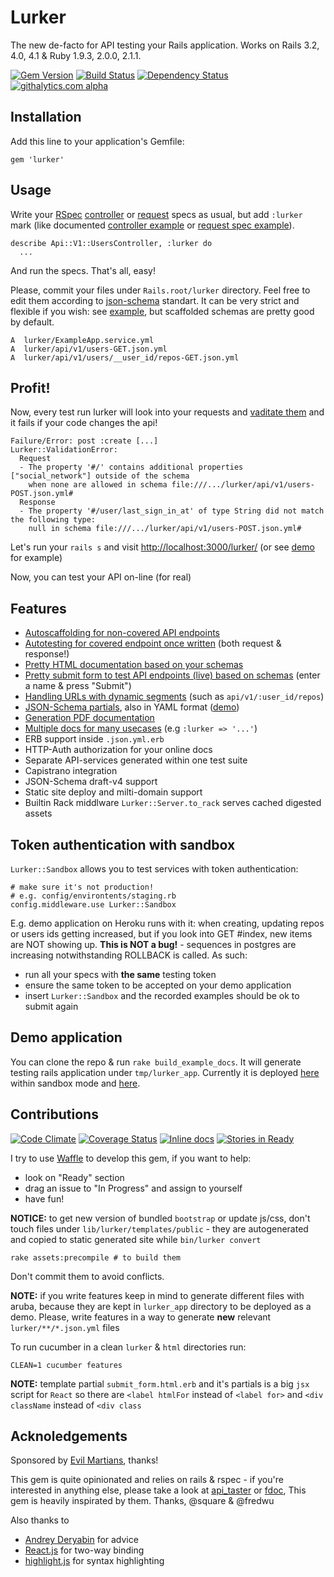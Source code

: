 # Lurker

The new de-facto for API testing your Rails application.
Works on Rails 3.2, 4.0, 4.1 & Ruby 1.9.3, 2.0.0, 2.1.1.

[![Gem Version][GV img]][Gem Version]
[![Build Status][BS img]][Build Status]
[![Dependency Status][DS img]][Dependency Status]
[![githalytics.com alpha](https://cruel-carlota.pagodabox.com/87ced56265849ad6386c2ba0a78f8038 "githalytics.com")](http://githalytics.com/razum2um/lurker)

## Installation

Add this line to your application's Gemfile:

    gem 'lurker'

## Usage

Write your [RSpec][rspec] [controller][rspec_controller_spec] or [request][rspec_request_spec] specs as usual,
but add `:lurker` mark (like documented [controller example][controler_spec_example] or [request spec example][request_spec_example]).

    describe Api::V1::UsersController, :lurker do
      ...

And run the specs. That's all, easy!

Please, commit your files under `Rails.root/lurker` directory.
Feel free to edit them according to [json-schema][json_schema] standart.
It can be very strict and flexible if you wish: see [example][json_schema_example],
but scaffolded schemas are pretty good by default.

    A  lurker/ExampleApp.service.yml
    A  lurker/api/v1/users-GET.json.yml
    A  lurker/api/v1/users/__user_id/repos-GET.json.yml

## Profit!

Now, every test run lurker will look into your requests and [vaditate them][failed_spec_example]
and it fails if your code changes the api!

    Failure/Error: post :create [...]
    Lurker::ValidationError:
      Request
      - The property '#/' contains additional properties ["social_network"] outside of the schema
        when none are allowed in schema file:///.../lurker/api/v1/users-POST.json.yml#
      Response
      - The property '#/user/last_sign_in_at' of type String did not match the following type:
        null in schema file:///.../lurker/api/v1/users-POST.json.yml#

Let's run your `rails s` and visit [http://localhost:3000/lurker/](http://localhost:3000/lurker/)
(or see [demo][demo_app2] for example)

Now, you can test your API on-line (for real)

## Features

- [Autoscaffolding for non-covered API endpoints][controler_spec_example]
- [Autotesting for covered endpoint once written][failed_spec_example] (both request & response!)
- [Pretty HTML documentation based on your schemas][html_generation_example]
- [Pretty submit form to test API endpoints (live) based on schemas][demo_live] (enter a name & press "Submit")
- [Handling URLs with dynamic segments][nested_controller_spec_example] (such as `api/v1/:user_id/repos`)
- [JSON-Schema partials][partial_example], also in YAML format ([demo][partial_example_demo])
- [Generation PDF documentation][pdf_example]
- [Multiple docs for many usecases][suffixes_example] (e.g `:lurker => '...'`)
- ERB support inside `.json.yml.erb`
- HTTP-Auth authorization for your online docs
- Separate API-services generated within one test suite
- Capistrano integration
- JSON-Schema draft-v4 support
- Static site deploy and milti-domain support
- Builtin Rack middlware `Lurker::Server.to_rack` serves cached digested assets

## Token authentication with sandbox

`Lurker::Sandbox` allows you to test services with token authentication:

    # make sure it's not production!
    # e.g. config/environtents/staging.rb
    config.middleware.use Lurker::Sandbox

E.g. demo application on Heroku runs with it: when creating, updating repos or users
ids getting increased, but if you look into GET #index,
new items are NOT showing up. **This is NOT a bug!** - sequences in postgres
are increasing notwithstanding ROLLBACK is called. As such:

- run all your specs with **the same** testing token
- ensure the same token to be accepted on your demo application
- insert `Lurker::Sandbox` and the recorded examples should be ok to submit again

## Demo application

You can clone the repo & run `rake build_example_docs`.
It will generate testing rails application under `tmp/lurker_app`.
Currently it is deployed [here][demo_app] within sandbox mode and [here][demo_app2].


## Contributions

[![Code Climate][CC img]][Code Climate]
[![Coverage Status][CS img]][Coverage Status]
[![Inline docs](http://inch-pages.github.io/github/razum2um/lurker.png)](http://inch-pages.github.io/github/razum2um/lurker)
[![Stories in Ready](https://badge.waffle.io/razum2um/lurker.png?label=ready&title=Ready&_=1)][waffle]

I try to use [Waffle][waffle] to develop this gem, if you want to help:

- look on "Ready" section
- drag an issue to "In Progress" and assign to yourself
- have fun!

**NOTICE:** to get new version of bundled `bootstrap` or update js/css,
don't touch files under `lib/lurker/templates/public` - they are autogenerated
and copied to static generated site while `bin/lurker convert`

    rake assets:precompile # to build them

Don't commit them to avoid conflicts.

**NOTE:** if you write features keep in mind to generate different files with aruba,
because they are kept in `lurker_app` directory to be deployed as a demo. Please, write
features in a way to generate **new** relevant `lurker/**/*.json.yml` files

To run cucumber in a clean `lurker` & `html` directories run:

    CLEAN=1 cucumber features

**NOTE:** template partial `submit_form.html.erb` and it's partials is a big `jsx` script for `React`
so there are `<label htmlFor` instead of `<label for>` and `<div className` instead of `<div class`

## Acknoledgements

Sponsored by [Evil Martians][evil_martians], thanks!

This gem is quite opinionated and relies on rails & rspec - if you're
interested in anything else, please take a look at [api_taster][api_taster] or [fdoc][fdoc],
This gem is heavily inspirated by them. Thanks, @square & @fredwu

Also thanks to

- [Andrey Deryabin][aderyabin] for advice
- [React.js][reactjs] for two-way binding
- [highlight.js][hljs] for syntax highlighting

[aderyabin]: https://twitter.com/aderyabin
[hljs]: http://highlightjs.org/
[waffle]: https://waffle.io/razum2um/lurker
[gh_api]: https://developer.github.com/v3/meta/
[rspec]: https://github.com/rspec/rspec-rails
[api_taster]: https://github.com/fredwu/api_taster
[reactjs]: http://facebook.github.io/react/
[fdoc]: https://github.com/square/fdoc
[rspec_controller_spec]: https://www.relishapp.com/rspec/rspec-rails/docs/controller-specs
[rspec_request_spec]: https://www.relishapp.com/rspec/rspec-rails/docs/request-specs/request-spec
[json_schema]: http://json-schema.org/
[json_schema_example]: http://json-schema.org/example2.html
[evil_martians]: http://evilmartians.com/

[failed_spec_example]: https://www.relishapp.com/razum2um/lurker/docs/test-endpoint
[controler_spec_example]: https://www.relishapp.com/razum2um/lurker/docs/controller-schema-scaffolding
[nested_controller_spec_example]: https://www.relishapp.com/razum2um/lurker/docs/controller-nested-schema-scaffolding
[request_spec_example]: https://www.relishapp.com/razum2um/lurker/docs/request-schema-scaffolding
[html_generation_example]: https://www.relishapp.com/razum2um/lurker/docs/html-generation
[partial_example]: https://www.relishapp.com/razum2um/lurker/docs/partials
[suffixes_example]: https://www.relishapp.com/razum2um/lurker/docs/request-schema-suffixes

[demo_app]: http://lurker-app.herokuapp.com
[demo_app2]: http://lurker.razum2um.me
[demo_live]: http://lurker.razum2um.me/lurker/api/v1/users-POST.html
[pdf_example]: http://lurker.razum2um.me/lurker/LurkerApp.pdf
[partial_example_demo]: http://lurker-app.herokuapp.com/lurker/api/v1/users/__user_id/repos-POST.html

[Gem Version]: https://rubygems.org/gems/lurker
[Build Status]: https://travis-ci.org/razum2um/lurker
[Dependency Status]: https://gemnasium.com/razum2um/lurker
[Code Climate]: https://codeclimate.com/github/razum2um/lurker
[Coverage Status]: https://coveralls.io/r/razum2um/lurker

[GV img]: https://badge.fury.io/rb/lurker.png
[BS img]: https://travis-ci.org/razum2um/lurker.png
[DS img]: https://gemnasium.com/razum2um/lurker.png
[CC img]: https://codeclimate.com/github/razum2um/lurker.png
[CS img]: https://coveralls.io/repos/razum2um/lurker/badge.png?branch=master
